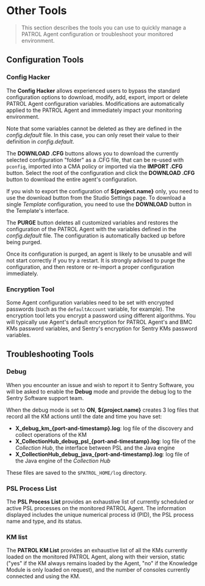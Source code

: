 # Other Tools

> This section describes the tools you can use to quickly manage a PATROL Agent configuration or troubleshoot your monitored environment.

<!-- MACRO{toc|fromDepth=1|toDepth=2|id=toc} -->

## Configuration Tools

### Config Hacker

The **Config Hacker** allows experienced users to bypass the standard configuration options to download, modify, add, export, import or delete PATROL Agent configuration variables. Modifications are automatically applied to the PATROL Agent and immediately impact your monitoring environment.

Note that some variables cannot be deleted as they are defined in the *config.default* file. In this case, you can only reset their value to their definition in *config.default*.

The **DOWNLOAD .CFG** buttons allows you to download the currently selected configuration "folder" as a .CFG file, that can be re-used with ```pconfig```, imported into a CMA policy or imported via the **IMPORT .CFG** button. Select the root of the configuration and click the **DOWNLOAD .CFG** button to download the entire agent's configuration.

If you wish to export the configuration of **${project.name}** only, you need to use the download button from the Studio Settings page. To download a single _Template_ configuration, you need to use the **DOWNLOAD** button in the Template's interface.

The **PURGE** button deletes all customized variables and restores the configuration of the PATROL Agent with the variables defined in the *config.default* file. The configuration is automatically backed up before being purged.

<div class="alert alert-danger">Once its configuration is purged, an agent is likely to be unusable and will not start correctly if you try a restart. It is strongly advised to purge the configuration, and then restore or re-import a proper configuration immediately.</div>

### Encryption Tool

Some Agent configuration variables need to be set with encrypted passwords (such as the ```defaultAccount``` variable, for example). The encryption tool lets you encrypt a password using different algorithms. You will typically use Agent's default encryption for PATROL Agent's and BMC KMs password variables, and Sentry's encryption for Sentry KMs password variables.


## Troubleshooting Tools

### Debug

When you encounter an issue and wish to report it to Sentry Software, you will be asked to enable the **Debug** mode and provide the debug log to the Sentry Software support team.

When the debug mode is set to **ON**, **${project.name}** creates 3 log files that record all the KM actions until the date and time you have set:

* **X_debug_km_{port-and-timestamp}.log**: log file of the discovery and collect operations of the KM
* **X_CollectionHub_debug_psl_{port-and-timestamp}.log**: log file of the *Collection Hub*, the interface between PSL and the Java engine
* **X_CollectionHub_debug_java_{port-and-timestamp}.log**: log file of the Java engine of the _Collection Hub_

These files are saved to the ```$PATROL_HOME/log``` directory.

### PSL Process List

The **PSL Process List** provides an exhaustive list of currently scheduled or active PSL processes on the monitored PATROL Agent. The information displayed includes the unique numerical process id (PID), the PSL process name and type, and its status.

### KM list

The **PATROL KM List** provides an exhaustive list of all the KMs currently loaded on the monitored PATROL Agent, along with their version, static ("yes" if the KM always remains loaded by the Agent, "no" if the Knowledge Module is only loaded on request), and the number of consoles currently connected and using the KM.
